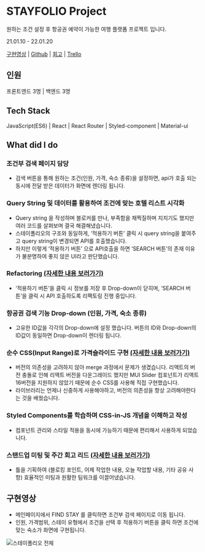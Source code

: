 # STAYFOLIO Project

원하는 조건 설정 후 항공권 예약이 가능한 여행 플랫폼 프로젝트 입니다.

21.01.10 - 22.01.20

[구현영상](http://stay-memory.s3-website.ap-northeast-2.amazonaws.com/) | [Github](https://github.com/Seokho0120/28-2nd-StayMemory-frontend.git) | [회고](https://velog.io/@leesegho/STAYFOLIO-%ED%94%84%EB%A1%9C%EC%A0%9D%ED%8A%B8) | [Trello](https://trello.com/b/u2X2xFAH/stay)

## 인원

프론트엔드 3명 | 백엔드 3명

## Tech Stack

JavaScript(ES6) | React | React Router | Styled-component | Material-ui


## What did I do

### 조건부 검색 페이지 담당

- 검색 버튼을 통해 원하는 조건(인원, 가격, 숙소 종류)을 설정하면, api가 호출 되는 동시에 전달 받은 데이터가 화면에 렌더링 됩니다.

### Query String 및 데이터를 활용하여 조건에 맞는 호텔 리스트 시각화

- Query string 을 작성하며 블로커를 만나, 부족함을 채찍질하며 지치기도 했지만 여러 코드를 살펴보며 결국 해결해냈습니다.
- 스테이폴리오의 구조와 동일하게, ‘적용하기 버튼’ 클릭 시 query string을 붙여주고 query string이 변경되면 API를 호출했습니다.
- 하지만 이렇게 ‘적용하기 버튼’ 으로 API호출을 하면 ‘SEARCH 버튼’의 존재 이유가 불분명하여 좋지 않은 UI라고 판단했습니다.

### Refactoring [(자세한 내용 보러가기)](https://velog.io/@leesegho/%EC%8A%A4%ED%85%8C%EC%9D%B4%ED%8F%B4%EB%A6%AC%EC%98%A4-%EB%A6%AC%ED%8C%A9%ED%86%A0%EB%A7%81ing)

- ‘적용하기 버튼’을 클릭 시 정보를 저장 후 Drop-down이 닫히며, ‘SEARCH 버튼’을 클릭 시 API 호출하도록 리팩토링 진행 중입니다.

### 항공권 검색 기능 Drop-down (인원, 가격, 숙소 종류)

- 고유한 ID값을 각각의 Drop-down에 설정 했습니다. 버튼의 ID와 Drop-down의 ID값이 동일하면 Drop-down이 렌더링 됩니다.

### 순수 CSS(Input Range)로 가격슬라이드 구현 [(자세한 내용 보러가기)](https://velog.io/@leesegho/%EB%A7%88%EA%B0%90-%EC%A0%84%EB%82%A0-%EB%9D%BC%EC%9D%B4%EB%B8%8C%EB%9F%AC%EB%A6%AC-%EA%B8%B0%EB%8A%A5-%EC%82%AD%EC%A0%9C)

- 버전의 의존성을 고려하지 않아 merge 과정에서 문제가 생겼습니다. 리액트의 버전 충돌로 인해 리액트 버전을 다운그레이드 했지만 MUI Slider 컴포넌트가 리액트 16버전을 지원하지 않았기 때문에 순수 CSS를 사용해 직접 구현했습니다.
- 라이브러리는 언제나 신중하게 사용해야하고, 버전의 의존성을 항상 고려해야한다는 것을 배웠습니다.

### Styled Components를 학습하며 CSS-in-JS 개념을 이해하고 작성

- 컴포넌트 관리와 스타일 적용을 동시에 가능하기 때문에 편리해서 사용하게 되었습니다.

### 스탠드업 미팅 및 주간 회고 리드 [(자세한 내용 보러가기)](https://velog.io/@leesegho/STAYFOLIO-%ED%94%84%EB%A1%9C%EC%A0%9D%ED%8A%B8)

- 틀을 기획하여 (블로킹 포인트, 어제 작업한 내용, 오늘 작업할 내용, 기타 공유 사항) 효율적인 미팅과 원활한 팀워크를 이끌어냈습니다.


## 구현영상

- 메인페이지에서 FIND STAY 를 클릭하면 조건부 검색 페이지로 이동 됩니다.
- 인원, 가격범위, 스테이 유형에서 조건을 선택 후 적용하기 버튼을 클릭 하면 조건에 맞는 숙소가 화면에 구현됩니다.

![스테이폴리오 전체](https://user-images.githubusercontent.com/93597794/159905745-364d5632-4eb6-4c3a-a65b-33d187a53904.gif)
